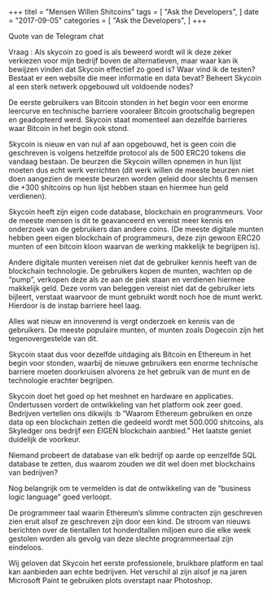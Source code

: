 +++ titel = "Mensen Willen Shitcoins" tags = [ "Ask the Developers", ] date = "2017-09-05" categories = [ "Ask the Developers", ] +++

Quote van de Telegram chat

Vraag : Als skycoin zo goed is als beweerd wordt wil ik deze zeker verkiezen voor mijn bedrijf boven de alternatieven, maar waar kan ik bewijzen vinden dat Skycoin effectief zo goed is? Waar vind ik de testen? Bestaat er een website die meer informatie en data bevat? Beheert Skycoin al een sterk netwerk opgebouwd uit voldoende nodes?

De eerste gebruikers van Bitcoin stonden in het begin voor een enorme leercurve en technische barriere vooraleer Bitcoin grootschalig begrepen en geadopteerd werd. Skycoin staat momenteel aan dezelfde barrieres waar Bitcoin in het begin ook stond.

Skycoin is nieuw en van nul af aan opgebouwd, het is geen coin die geschreven is volgens hetzelfde protocol als de 500 ERC20 tokens die vandaag bestaan. De beurzen die Skycoin willen opnemen in hun lijst moeten dus echt werk verrichten (dit werk willen de meeste beurzen niet doen aangezien de meeste beurzen worden geleid door slechts 6 mensen die +300 shitcoins op hun lijst hebben staan en hiermee hun geld verdienen).

Skycoin heeft zijn eigen code database, blockchain en programmeurs.  Voor de meeste mensen is dit te geavanceerd en vereist meer kennis en onderzoek van de gebruikers dan andere coins. (De meeste digitale munten hebben geen eigen blockchain of programmeurs, deze zijn gewoon ERC20 munten of een bitcoin kloon waarvan de werking makkelijk te begrijpen is).

Andere digitale munten vereisen niet dat de gebruiker kennis heeft van de blockchain technologie. De gebruikers kopen de munten, wachten op de “pump”, verkopen deze als ze aan de piek staan en verdienen hiermee makkelijk geld. Deze vorm van beleggen vereist niet dat de gebruiker iets bijleert, verstaat waarvoor de munt gebruikt wordt noch hoe de munt werkt. Hierdoor is de instap barriere heel laag.

Alles wat nieuw en innoverend is vergt onderzoek en kennis van de gebruikers. De meeste populaire munten, of munten zoals Dogecoin zijn het tegenovergestelde van dit. 

Skycoin staat dus voor dezelfde uitdaging als Bitcoin en Ethereum in het begin voor stonden, waarbij de nieuwe gebruikers een enorme technische barriere moeten doorkruisen alvorens ze het gebruik van de munt en de technologie erachter begrijpen.

Skycoin doet het goed op het meshnet en hardware en applicaties. Ondertussen vordert de ontwikkeling van het platform ook zeer goed. Bedrijven vertellen ons dikwijls :b ”Waarom Ethereum gebruiken en onze data op een blockchain zetten die gedeeld wordt met 500.000 shitcoins, als Skyledger ons bedrijf een EIGEN blockchain aanbied.” Het laatste geniet duidelijk de voorkeur.

Niemand probeert de database van elk bedrijf op aarde op eenzelfde SQL database te zetten, dus waarom zouden we dit wel doen met blockchains van bedrijven?

Nog belangrijk om te vermelden is dat de ontwikkeling van de “business logic language” goed verloopt.

De programmeer taal waarin Ethereum’s slimme contracten zijn geschreven zien eruit alsof ze geschreven zijn door een kind. De stroom van nieuws berichten over de tientallen tot honderdtallen miljoen euro die elke week gestolen worden als gevolg van deze slechte programmeertaal zijn eindeloos.

Wij geloven dat Skycoin het eerste professionele, bruikbare platform en taal kan aanbieden aan echte bedrijven. Het verschil al zijn alsof je na jaren Microsoft Paint te gebruiken plots overstapt naar Photoshop.
